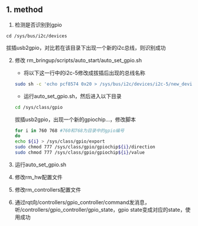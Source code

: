 ## 1. method

1. 检测是否识别到gpio

```
cd /sys/bus/i2c/devices
```

拔插usb2gpio，对比若在该目录下出现一个新的i2c总线，则识别成功

2. 修改 rm_bringup/scripts/auto_start/auto_set_gpio.sh

   - 将以下这一行中的i2c-5修改成拔插后出现的总线名称

   ```bash
   sudo sh -c 'echo pcf8574 0x20 > /sys/bus/i2c/devices/i2c-5/new_device'
   ```

   - 运行auto_set_gpio.sh，然后进入以下目录

   ```bash
   cd /sys/class/gpio
   ```

   拔插usb2gpio，出现一个新的gpiochip...，修改脚本

   ```bash
   for i in 760 768 #760和768为目录中的gpio编号
   do
   echo ${i} > /sys/class/gpio/export
   sudo chmod 777 /sys/class/gpio/gpiochip${i}/direction
   sudo chmod 777 /sys/class/gpio/gpiochip${i}/value
   ```

3. 运行auto_set_gpio.sh

4. 修改rm_hw配置文件

5. 修改rm_controllers配置文件

6. 通过rqt向/controllers/gpio_controller/command发消息，听/controllers/gpio_controller/gpio_state，gpio state变成对应的state，使用成功

